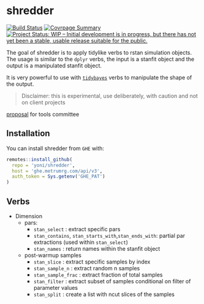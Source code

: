 # shredder

<!-- badges: start -->
[![Build Status](https://travis.metrumrg.com/incubator/shredder.svg?token=tfrDuc83e84K9CqJKyCs&branch=master)](https://travis.metrumrg.com/incubator/shredder)
[![Covrpage
Summary](https://img.shields.io/badge/covrpage-Last_Build_2019_05_22-brightgreen.svg)](http://tinyurl.com/y3zvyrpx)
[![Project Status: WIP – Initial development is in progress, but there
has not yet been a stable, usable release suitable for the
public.](https://www.repostatus.org/badges/latest/wip.svg)](https://www.repostatus.org/#wip)
<!-- badges: end -->

The goal of shredder is to apply tidylike verbs to rstan simulation
objects. The usage is similar to the `dplyr` verbs, the input is a
stanfit object and the output is a manipulated stanfit object.

It is very powerful to use with [`tidybayes`](#tidybayes) verbs to
manipulate the shape of the output.

> Disclaimer: this is experimental, use deliberately, with caution and
> not on client
projects

[proposal](https://docs.google.com/document/d/1_xFfVPPmPMQoFwpyGoL4N6kGNXLY0hZSEtmSiY03IXY/edit)
for tools committee

## Installation

You can install shredder from `GHE` with:

``` r
remotes::install_github(
  repo = 'yoni/shredder',
  host = 'ghe.metrumrg.com/api/v3',
  auth_token = Sys.getenv('GHE_PAT')
)
```

## Verbs

  - Dimension
      - pars:
          - `stan_select` : extract specific pars
          - `stan_contains`, `stan_starts_with`,`stan_ends_with`:
            partial par extractions (used within `stan_select`)
          - `stan_names` : return names within the stanfit object
      - post-warmup samples
          - `stan_slice` : extract specific samples by index
          - `stan_sample_n` : extract random n samples
          - `stan_sample_frac` : extract fraction of total samples
          - `stan_filter` : extract subset of samples conditional on
            filter of parameter values
          - `stan_split` : create a list with ncut slices of the samples
